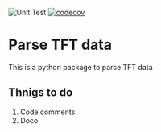 ![Unit Test](https://github.com/its-gazza/tft_parse/workflows/Unit%20Test/badge.svg)
[![codecov](https://codecov.io/gh/its-gazza/tft_parse/branch/main/graph/badge.svg?token=KVWGBSKO9N)](https://codecov.io/gh/its-gazza/tft_parse)

# Parse TFT data

This is a python package to parse TFT data

## Thnigs to do
1. Code comments
1. Doco